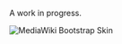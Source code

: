 A work in progress.

![MediaWiki Bootstrap Skin](http://aaronpk.github.com/mediawiki-bootstrap-screenshot.png "MediaWiki Bootstrap Skin")
